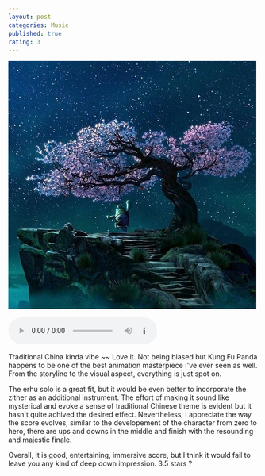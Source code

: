 ```yaml
---
layout: post
categories: Music
published: true
rating: 3
---
```

<!-- How to embed audio (see this : https://www.makeuseof.com/tag/embed-mp3-player-website/) 
    
    How to embed audio from onedrive (see this : https://stackoverflow.com/questions/64590120/how-can-i-directly-embed-audio-that-i-have-uploaded-to-onedrive-into-html-using)
 -->

![alt text](../assets/images/oogway.jpg)

 <audio controls><source src="https://onedrive.live.com/download?cid=D34890CD5DE3F34B&resid=D34890CD5DE3F34B%215928&authkey=AA5EloNytA-BGKw" type="audio/mpeg">Your browser does not support the audio tag.</audio>

Traditional China kinda vibe ~~ Love it. Not being biased but Kung Fu Panda happens to be one of the best animation masterpiece I've ever seen as well. From the storyline to the visual aspect, everything is just spot on.


The erhu solo is a great fit, but it would be even better to incorporate the zither as an additional instrument. The effort of making it sound like mysterical and evoke a sense of traditional Chinese theme is evident but it hasn't quite achived the desired effect. Nevertheless, I appreciate the way the score evolves, similar to the developement of the character from zero to hero, there are ups and downs in the middle and finish with the resounding and majestic finale.

Overall, It is good, entertaining, immersive score, but I think it would fail to leave you any kind of deep down impression. 3.5 stars ?